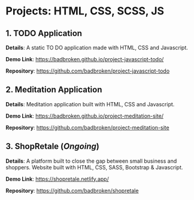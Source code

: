 # Projects: HTML, CSS, SCSS, JS

## 1. TODO Application
**Details**: A static TO DO application made with HTML, CSS and Javascript.

**Demo Link**: https://badbroken.github.io/project-javascript-todo/

**Repository**: https://github.com/badbroken/project-javascript-todo



## 2. Meditation Application
**Details**: Meditation application built with HTML, CSS and Javascript.

**Demo Link**: https://badbroken.github.io/project-meditation-site/

**Repository**: https://github.com/badbroken/project-meditation-site



## 3. ShopRetale (*Ongoing*)
**Details**: A platform built to close the gap between small business and shoppers. Website built with HTML, CSS, SASS, Bootstrap & Javascript.

**Demo Link**: https://shopretale.netlify.app/

**Repository**: https://github.com/badbroken/shopretale
